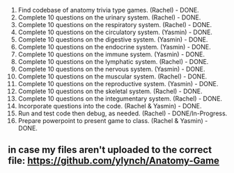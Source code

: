 1.  Find codebase of anatomy trivia type games. (Rachel) - DONE.
2.  Complete 10 questions on the urinary system. (Rachel) - DONE.
3.  Complete 10 questions on the respiratory system. (Rachel) - DONE.
4.  Complete 10 questions on the circulatory system. (Yasmin) - DONE.
5.  Complete 10 questions on the digestive system.  (Yasmin) - DONE.
6.  Complete 10 questions on the endocrine system.  (Yasmin) - DONE.
7.  Complete 10 questions on the immune system.  (Yasmin) - DONE.
8.  Complete 10 questions on the lymphatic system.  (Rachel)  - DONE.
9.  Complete 10 questions on the nervous system.  (Yasmin) - DONE.
10. Complete 10 questions on the muscular system.  (Rachel) -  DONE.
11. Complete 10 questions on the reproductive system.  (Yasmin) - DONE.
12. Complete 10 questions on the skeletal system.  (Rachel) - DONE.
13. Complete 10 questions on the integumentary system. (Rachel) - DONE.
14. Incorporate questions into the code.  (Rachel & Yasmin) - DONE.
15. Run and test code then debug, as needed.  (Rachel) - DONE/In-Progress.
16. Prepare powerpoint to present game to class.  (Rachel & Yasmin) - DONE.

## in case my files aren't uploaded to the correct file: https://github.com/ylynch/Anatomy-Game
